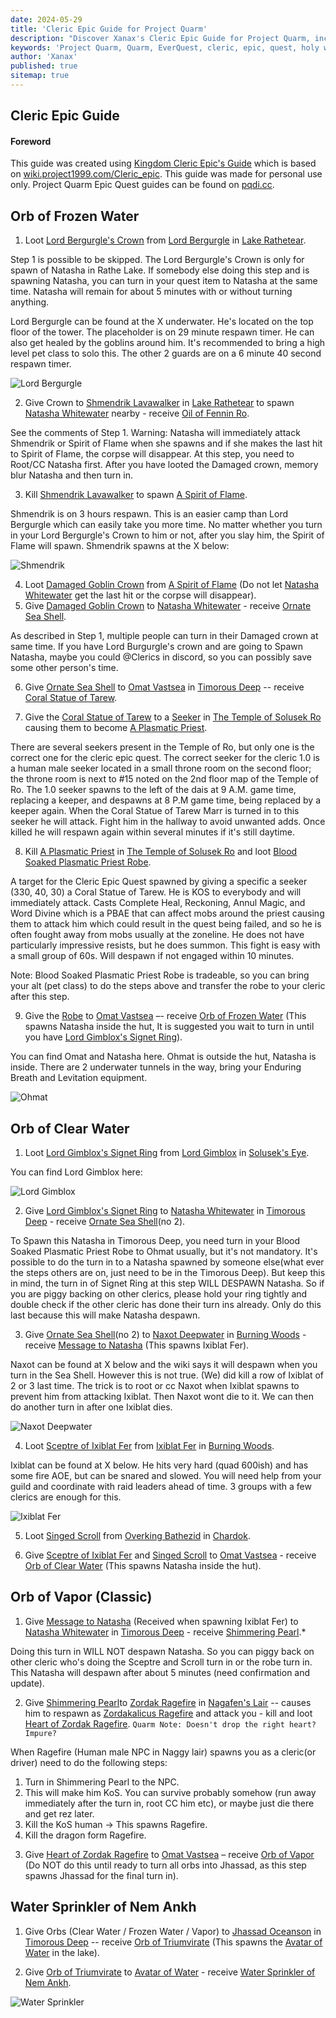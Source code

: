 ```yaml
---
date: 2024-05-29
title: 'Cleric Epic Guide for Project Quarm'
description: "Discover Xanax's Cleric Epic Guide for Project Quarm, including tips on locating npcs, spawn timers, items to collect, and zones to navigate."
keywords: 'Project Quarm, Quarm, EverQuest, cleric, epic, quest, holy water sprinkler, kunark'
author: 'Xanax'
published: true
sitemap: true
---
```


## Cleric Epic Guide

#### Foreword

This guide was created using [Kingdom Cleric Epic's Guide](https://kingdomdkp.com/index.php/Guides/Kingdom-cleric-epic.html?) which is based on [wiki.project1999.com/Cleric_epic](https://wiki.project1999.com/Cleric_epic). This guide was made for personal use only. Project Quarm Epic Quest guides can be found on [pqdi.cc](https://www.pqdi.cc/).

## Orb of Frozen Water

1. Loot [Lord Bergurgle's Crown](https://www.pqdi.cc/item/28044) from [Lord Bergurgle](https://www.pqdi.cc/npc/51143) in [Lake Rathetear](https://www.pqdi.cc/zone/51).

Step 1 is possible to be skipped. The Lord Bergurgle's Crown is only for spawn of Natasha in Rathe Lake. If somebody else doing this step and is spawning Natasha, you can turn in your quest item to Natasha at the same time. Natasha will remain for about 5 minutes with or without turning anything.

Lord Bergurgle can be found at the X underwater. He's located on the top floor of the tower. The placeholder is on 29 minute respawn timer. He can also get healed by the goblins around him. It's recommended to bring a high level pet class to solo this. The other 2 guards are on a 6 minute 40 second respawn timer.

![Lord Bergurgle](/assets/images/epics/cleric/lord_bergurgle.webp)

2. Give Crown to [Shmendrik Lavawalker](https://www.pqdi.cc/npc/51012) in [Lake Rathetear](https://www.pqdi.cc/zone/51) to spawn [Natasha Whitewater](https://www.pqdi.cc/npc/96080) nearby - receive [Oil of Fennin Ro](https://www.pqdi.cc/item/28045).

See the comments of Step 1. Warning: Natasha will immediately attack Shmendrik or Spirit of Flame when she spawns and if she makes the last hit to Spirit of Flame, the corpse will disappear. At this step, you need to Root/CC Natasha first. After you have looted the Damaged crown, memory blur Natasha and then turn in.

3. Kill [Shmendrik Lavawalker](https://www.pqdi.cc/npc/51012) to spawn [A Spirit of Flame](https://www.pqdi.cc/npc/51145).

Shmendrik is on 3 hours respawn. This is an easier camp than Lord Bergurgle which can easily take you more time. No matter whether you turn in your Lord Bergurgle's Crown to him or not, after you slay him, the Spirit of Flame will spawn. Shmendrik spawns at the X below:

![Shmendrik](/assets/images/epics/cleric/shmendrik.webp)

4. Loot [Damaged Goblin Crown](https://www.pqdi.cc/item/28046) from [A Spirit of Flame](https://www.pqdi.cc/npc/51145) (Do not let [Natasha Whitewater](https://www.pqdi.cc/npc/96080) get the last hit or the corpse will disappear).
5. Give [Damaged Goblin Crown](https://www.pqdi.cc/item/28046) to [Natasha Whitewater](https://www.pqdi.cc/npc/96080) - receive [Ornate Sea Shell](https://www.pqdi.cc/item/28047).

As described in Step 1, multiple people can turn in their Damaged crown at same time. If you have Lord Burgurgle's crown and are going to Spawn Natasha, maybe you could @Clerics in discord, so you can possibly save some other person's time.

6. Give [Ornate Sea Shell](https://www.pqdi.cc/item/28047) to [Omat Vastsea](https://www.pqdi.cc/npc/96033) in [Timorous Deep](https://www.pqdi.cc/zone/96) -- receive [Coral Statue of Tarew](https://www.pqdi.cc/item/28051).

7. Give the [Coral Statue of Tarew](https://www.pqdi.cc/item/28051) to a [Seeker](https://www.pqdi.cc/npc/80028) in [The Temple of Solusek Ro](https://www.pqdi.cc/zone/80) causing them to become [A Plasmatic Priest](https://www.pqdi.cc/npc/80042).

There are several seekers present in the Temple of Ro, but only one is the correct one for the cleric epic quest. The correct seeker for the cleric 1.0 is a human male seeker located in a small throne room on the second floor; the throne room is next to #15 noted on the 2nd floor map of the Temple of Ro. The 1.0 seeker spawns to the left of the dais at 9 A.M. game time, replacing a keeper, and despawns at 8 P.M game time, being replaced by a keeper again. When the Coral Statue of Tarew Marr is turned in to this seeker he will attack. Fight him in the hallway to avoid unwanted adds. Once killed he will respawn again within several minutes if it's still daytime.

8. Kill [A Plasmatic Priest](https://www.pqdi.cc/npc/80042) in [The Temple of Solusek Ro](https://www.pqdi.cc/zone/80) and loot [Blood Soaked Plasmatic Priest Robe](https://www.pqdi.cc/item/1299).

A target for the Cleric Epic Quest spawned by giving a specific a seeker (330, 40, 30) a Coral Statue of Tarew. He is KOS to everybody and will immediately attack. Casts Complete Heal, Reckoning, Annul Magic, and Word Divine which is a PBAE that can affect mobs around the priest causing them to attack him which could result in the quest being failed, and so he is often fought away from mobs usually at the zoneline. He does not have particularly impressive resists, but he does summon. This fight is easy with a small group of 60s. Will despawn if not engaged within 10 minutes.

Note: Blood Soaked Plasmatic Priest Robe is tradeable, so you can bring your alt (pet class) to do the steps above and transfer the robe to your cleric after this step.

9. Give the [Robe](https://www.pqdi.cc/item/1299) to [Omat Vastsea](https://www.pqdi.cc/npc/96033) –- receive [Orb of Frozen Water](https://www.pqdi.cc/item/28048) (This spawns Natasha inside the hut, It is suggested you wait to turn in until you have [Lord Gimblox's Signet Ring](https://www.pqdi.cc/item/28018)).

You can find Omat and Natasha here. Ohmat is outside the hut, Natasha is inside. There are 2 underwater tunnels in the way, bring your Enduring Breath and Levitation equipment.

![Ohmat](/assets/images/epics/cleric/ohmat.webp)

## Orb of Clear Water

1. Loot [Lord Gimblox's Signet Ring](https://www.pqdi.cc/item/28018) from [Lord Gimblox](https://www.pqdi.cc/npc/31126) in [Solusek's Eye](https://www.pqdi.cc/zone/31).

You can find Lord Gimblox here:

![Lord Gimblox](/assets/images/epics/cleric/lord_gimblox.webp)

2. Give [Lord Gimblox's Signet Ring](https://www.pqdi.cc/item/28018) to [Natasha Whitewater](https://www.pqdi.cc/npc/96080) in [Timorous Deep](https://www.pqdi.cc/zone/96) - receive [Ornate Sea Shell](https://www.pqdi.cc/item/28047)(no 2).

To Spawn this Natasha in Timorous Deep, you need turn in your Blood Soaked Plasmatic Priest Robe to Ohmat usually, but it's not mandatory. It's possible to do the turn in to a Natasha spawned by someone else(what ever the steps others are on, just need to be in the Timorous Deep). But keep this in mind, the turn in of Signet Ring at this step WILL DESPAWN Natasha. So if you are piggy backing on other clerics, please hold your ring tightly and double check if the other cleric has done their turn ins already. Only do this last because this will make Natasha despawn.

3. Give [Ornate Sea Shell](https://www.pqdi.cc/item/28047)(no 2) to [Naxot Deepwater](https://www.pqdi.cc/npc/87002) in [Burning Woods](https://www.pqdi.cc/zone/87) - receive [Message to Natasha](https://www.pqdi.cc/item/28052) (This spawns Ixiblat Fer).

Naxot can be found at X below and the wiki says it will despawn when you turn in the Sea Shell. However this is not true. (We) did kill a row of Ixiblat of 2 or 3 last time. The trick is to root or cc Naxot when Ixiblat spawns to prevent him from attacking Ixiblat. Then Naxot wont die to it. We can then do another turn in after one Ixiblat dies.

![Naxot Deepwater](/assets/images/epics/cleric/naxot_deepwater.webp)

4. Loot [Sceptre of Ixiblat Fer](https://www.pqdi.cc/item/28017) from [Ixiblat Fer](https://www.pqdi.cc/npc/87014) in [Burning Woods](https://www.pqdi.cc/zone/87).

Ixiblat can be found at X below. He hits very hard (quad 600ish) and has some fire AOE, but can be snared and slowed. You will need help from your guild and coordinate with raid leaders ahead of time. 3 groups with a few clerics are enough for this.

![Ixiblat Fer](/assets/images/epics/cleric/ixiblat_fer.webp)

5. Loot [Singed Scroll](https://www.pqdi.cc/item/18170) from [Overking Bathezid](https://www.pqdi.cc/npc/103056) in [Chardok](https://www.pqdi.cc/zone/103).

6. Give [Sceptre of Ixiblat Fer](https://www.pqdi.cc/item/28017) and [Singed Scroll](https://www.pqdi.cc/item/18170) to [Omat Vastsea](https://www.pqdi.cc/npc/96033) - receive [Orb of Clear Water](https://www.pqdi.cc/item/28048) (This spawns Natasha inside the hut).

## Orb of Vapor (Classic)

1. Give [Message to Natasha](https://www.pqdi.cc/item/28052) (Received when spawning Ixiblat Fer) to [Natasha Whitewater](https://www.pqdi.cc/npc/96080) in [Timorous Deep](https://www.pqdi.cc/zone/96) - receive [Shimmering Pearl](https://www.pqdi.cc/item/20863).\*

Doing this turn in WILL NOT despawn Natasha. So you can piggy back on other cleric who's doing the Sceptre and Scroll turn in or the robe turn in. This Natasha will despawn after about 5 minutes (need confirmation and update).

2. Give [Shimmering Pearl](https://www.pqdi.cc/item/20863)to [Zordak Ragefire](https://www.pqdi.cc/npc/32038) in [Nagafen's Lair](https://www.pqdi.cc/zone/32) -- causes him to respawn as [Zordakalicus Ragefire](https://www.pqdi.cc/npc/91006) and attack you - kill and loot [Heart of Zordak Ragefire](https://www.pqdi.cc/item/17122). `Quarm Note: Doesn't drop the right heart? Impure?`

When Ragefire (Human male NPC in Naggy lair) spawns you as a cleric(or driver) need to do the following steps:

1. Turn in Shimmering Pearl to the NPC.
2. This will make him KoS. You can survive probably somehow (run away immediately after the turn in, root CC him etc), or maybe just die there and get rez later.
3. Kill the KoS human -> This spawns Ragefire.
4. Kill the dragon form Ragefire.

3) Give [Heart of Zordak Ragefire](https://www.pqdi.cc/item/17122) to [Omat Vastsea](https://www.pqdi.cc/npc/96033) – receive [Orb of Vapor](https://www.pqdi.cc/item/28050) (Do NOT do this until ready to turn all orbs into Jhassad, as this step spawns Jhassad for the final turn in).

## Water Sprinkler of Nem Ankh

1. Give Orbs (Clear Water / Frozen Water / Vapor) to [Jhassad Oceanson](https://www.pqdi.cc/npc/96074) in [Timorous Deep](https://www.pqdi.cc/zone/96) -- receive [Orb of Triumvirate](https://www.pqdi.cc/item/28023) (This spawns the [Avatar of Water](https://www.pqdi.cc/npc/96086) in the lake).

2. Give [Orb of Triumvirate](https://www.pqdi.cc/item/28023) to [Avatar of Water](https://www.pqdi.cc/npc/96086) - receive [Water Sprinkler of Nem Ankh](https://www.pqdi.cc/item/6500).

![Water Sprinkler](/assets/images/epics/cleric/holy_water_sprinkler.webp)
